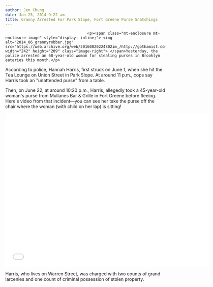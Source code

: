 ```yaml
---
author: Jen Chung
date: Jun 25, 2014 9:22 am
title: Granny Arrested For Park Slope, Fort Greene Purse Snatchings
---
```


	
										<p><span class="mt-enclosure mt-enclosure-image" style="display: inline;"> <img alt="2014_06_grannyrobber.jpg" src="https://web.archive.org/web/20160820224802im_/http://gothamist.com/attachments/jen/2014_06_grannyrobber.jpg" width="242" height="209" class="image-right"> </span>Yesterday, the police arrested an 68-year-old woman for stealing purses in Brooklyn eateries this month.</p>

<p>According to police, Hannah Harris, first struck on June 1, when she hit the Tea Lounge on Union Street in Park Slope. At around 11 p.m., cops say Harris took an &quot;unattended purse&quot; from a table.</p>

<p>Then, on June 22, at around 10:20 p.m., Harris, allegedly took a 45-year-old woman&apos;s purse from Mullanes Bar &amp; Grille in Fort Greene before fleeing. Here&apos;s video from that incident&#x2014;you can see her take the purse off the chair where the woman (with child on her lap) is sitting!</p>

<p><iframe width="640" height="480" src="//web.archive.org/web/20160820224802if_/http://www.youtube.com/embed/AjsUKddCLME" frameborder="0" allowfullscreen></iframe></p>

<p>Harris, who lives on Warren Street, was charged with two counts of grand larcenies and one count of criminal possession of stolen property.</p>					
										
									
				